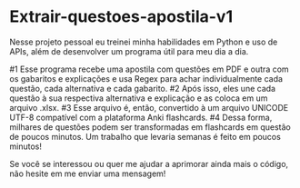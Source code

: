# Extrair-questoes-apostila-v1

Nesse projeto pessoal eu treinei minha habilidades em Python e uso de APIs, além de desenvolver um programa útil para meu dia a dia.

#1 Esse programa recebe uma apostila com questões em PDF e outra com os gabaritos e explicações e usa Regex para achar individualmente cada questão, cada alternativa e cada gabarito. 
#2 Após isso, eles une cada questão à sua respectiva alternativa e explicação e as coloca em um arquivo .xlsx. 
#3 Esse arquivo é, então, convertido à um arquivo UNICODE UTF-8 compatível com a plataforma Anki flashcards. 
#4 Dessa forma, milhares de questões podem ser transformadas em flashcards em questão de poucos minutos. Um trabalho que levaria semanas é feito em poucos minutos!

Se você se interessou ou quer me ajudar a aprimorar ainda mais o código, não hesite em me enviar uma mensagem!
